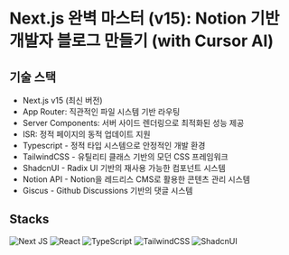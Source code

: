 # Next.js 완벽 마스터 (v15): Notion 기반 개발자 블로그 만들기 (with Cursor AI)

## 기술 스택

- Next.js v15 (최신 버전)
- App Router: 직관적인 파일 시스템 기반 라우팅
- Server Components: 서버 사이드 렌더링으로 최적화된 성능 제공
- ISR: 정적 페이지의 동적 업데이트 지원
- Typescript - 정적 타입 시스템으로 안정적인 개발 환경
- TailwindCSS - 유틸리티 클래스 기반의 모던 CSS 프레임워크
- ShadcnUI - Radix UI 기반의 재사용 가능한 컴포넌트 시스템
- Notion API - Notion을 레드리스 CMS로 활용한 콘텐츠 관리 시스템
- Giscus - Github Discussions 기반의 댓글 시스템

## Stacks

![Next JS](https://img.shields.io/badge/Next-black?style=for-the-badge&logo=next.js&logoColor=white)
![React](https://img.shields.io/badge/react-%2320232a.svg?style=for-the-badge&logo=react&logoColor=%2361DAFB)
![TypeScript](https://img.shields.io/badge/typescript-%23007ACC.svg?style=for-the-badge&logo=typescript&logoColor=white)
![TailwindCSS](https://img.shields.io/badge/tailwindcss-%2338B2AC.svg?style=for-the-badge&logo=tailwind-css&logoColor=white)
![ShadcnUI](https://img.shields.io/badge/ShadcnUI-%23A855F7.svg?style=for-the-badge&logo=radix-ui&logoColor=white)
